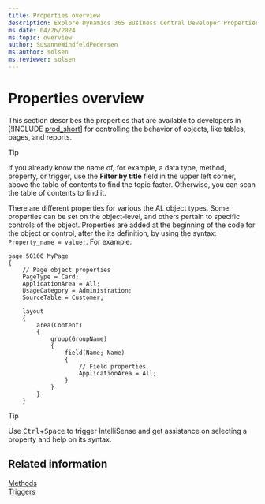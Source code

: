 ```yaml
---
title: Properties overview
description: Explore Dynamics 365 Business Central Developer Properties for objects like tables, pages, and reports. Maximize efficiency with our guide.
ms.date: 04/26/2024
ms.topic: overview
author: SusanneWindfeldPedersen
ms.author: solsen
ms.reviewer: solsen
---
```


# Properties overview

This section describes the properties that are available to developers in [!INCLUDE [prod_short](../includes/prod_short.md)] for controlling the behavior of objects, like tables, pages, and reports.

> [!TIP]  
> If you already know the name of, for example, a data type, method, property, or trigger, use the **Filter by title** field in the upper left corner, above the table of contents to find the topic faster. Otherwise, you can scan the table of contents to find it.

There are different properties for various the AL object types. Some properties can be set on the object-level, and others pertain to specific controls of the object. Properties are added at the beginning of the code for the object or control, after the its definition, by using the syntax: `Property_name = value;`. For example:

```al
page 50100 MyPage
{
    // Page object properties
    PageType = Card;
    ApplicationArea = All;
    UsageCategory = Administration;
    SourceTable = Customer;
    
    layout
    {
        area(Content)
        {
            group(GroupName)
            {
                field(Name; Name)
                {
                    // Field properties
                    ApplicationArea = All;                                     
                }
            }
        }
    }
```

> [!TIP]
> Use <kbd>Ctrl</kbd>+<kbd>Space</kbd> to trigger IntelliSense and get assistance on selecting a property and help on its syntax.

## Related information

[Methods](../methods-auto/library.md)  
[Triggers](../triggers-auto/devenv-triggers.md)  